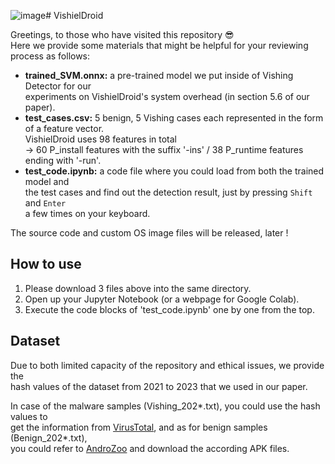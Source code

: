 ![image](https://github.com/Talleyrand323/VishielDroid/assets/160467286/32bc5889-98ef-47c2-832c-2c7db01aa7b7)# VishielDroid

Greetings, to those who have visited this repository 😎 <br/>
Here we provide some materials that might be helpful for your reviewing process as follows:

- **trained_SVM.onnx:**  a pre-trained model we put inside of Vishing Detector for our <br/> experiments on VishielDroid's system overhead (in section 5.6 of our paper). <br/>
- **test_cases.csv:**  5 benign, 5 Vishing cases each represented in the form of a feature vector. <br/> VishielDroid uses 98 features in total <br/>
 -> 60 P_install features with the suffix '-ins' / 38 P_runtime features ending with '-run'. <br/>
- **test_code.ipynb:**  a code file where you could load from both the trained model and <br/>
the test cases and find out the detection result, just by pressing <code>Shift</code> and <code>Enter</code> <br/> a few times on your keyboard. <br/>    

The source code and custom OS image files will be released, later !


## How to use
  
1) Please download 3 files above into the same directory.
2) Open up your Jupyter Notebook (or a webpage for Google Colab).
3) Execute the code blocks of 'test_code.ipynb' one by one from the top.  


## Dataset

Due to both limited capacity of the repository and ethical issues, we provide the <br/>
hash values of the dataset from 2021 to 2023 that we used in our paper.<br/> 

In case of the malware samples (Vishing_202*.txt), you could use the hash values to <br/>
get the information from [VirusTotal](https://www.virustotal.com), and as for benign samples (Benign_202*.txt), <br/>
you could refer to [AndroZoo](https://androzoo.uni.lu/api_doc) and download the according APK files.









